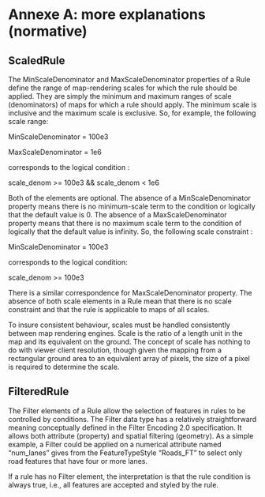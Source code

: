 # Annexe A: more explanations (normative)

## ScaledRule

The MinScaleDenominator and MaxScaleDenominator properties of a Rule define the range of map-rendering scales for which the rule should be applied. They are simply the minimum and maximum ranges of scale (denominators) of maps for which a rule should apply. The minimum scale is inclusive and the maximum scale is exclusive. So, for example, the following scale range:

MinScaleDenominator = 100e3

MaxScaleDenominator = 1e6

corresponds to the logical condition :

scale_denom >= 100e3 && scale_denom < 1e6

Both of the elements are optional. The absence of a MinScaleDenominator property means there is no minimum-scale term to the condition or logically that the default value is 0. The absence of a MaxScaleDenominator property means that there is no maximum scale term to the condition of logically that the default value is infinity. So, the following scale constraint :

MinScaleDenominator = 100e3

corresponds to the logical condition:

scale_denom >= 100e3

There is a similar correspondence for MaxScaleDenominator property. The absence of both scale elements in a Rule mean that there is no scale constraint and that the rule is applicable to maps of all scales.

To insure consistent behaviour, scales must be handled consistently between map rendering engines. Scale is the ratio of a length unit in the map and its equivalent on the ground. The concept of scale has nothing to do with viewer client resolution, though given the mapping from a rectangular ground area to an equivalent array of pixels, the size of a pixel is required to determine the scale.

## FilteredRule

The Filter elements of a Rule allow the selection of features in rules to be controlled by conditions. The Filter data type has a relatively straightforward meaning conceptually defined in the Filter Encoding 2.0 specification. It allows both attribute (property) and spatial filtering (geometry). As a simple example, a Filter could be applied on a numerical attribute named “num_lanes” gives from the FeatureTypeStyle “Roads_FT” to select only road features that have four or more lanes.

If a rule has no Filter element, the interpretation is that the rule condition is always true, i.e., all features are accepted and styled by the rule.